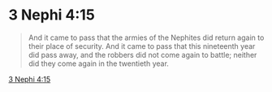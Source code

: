 # 3 Nephi 4:15

> And it came to pass that the armies of the Nephites did return again to their place of security. And it came to pass that this nineteenth year did pass away, and the robbers did not come again to battle; neither did they come again in the twentieth year.

[3 Nephi 4:15](https://www.churchofjesuschrist.org/study/scriptures/bofm/3-ne/4?lang=eng&id=p15#p15)


